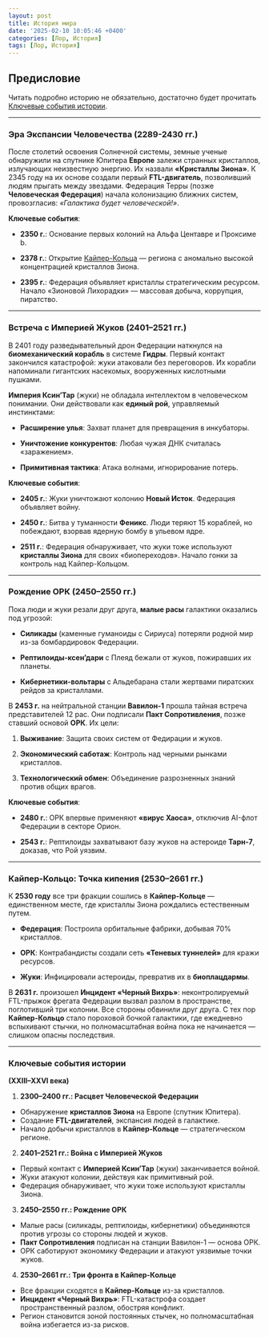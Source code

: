 ```yaml
---
layout: post
title: История мира
date: '2025-02-10 10:05:46 +0400'
categories: [Лор, История]
tags: [Лор, История]
---
```


## Предисловие

Читать подробно историю не обязательно, достаточно будет прочитать [Ключевые события истории](#ключевые-события-истории).

---

### **Эра Экспансии Человечества (2289-2430 гг.)**

После столетий освоения Солнечной системы, земные ученые обнаружили на спутнике Юпитера  **Европе**  залежи странных кристаллов, излучающих неизвестную энергию. Их назвали  **«Кристаллы Зиона»**. К 2345 году на их основе создали первый  **FTL-двигатель**, позволивший людям прыгать между звездами. Федерация Терры (позже  **Человеческая Федерация**) начала колонизацию ближних систем, провозгласив:  _«Галактика будет человеческой!»_.

**Ключевые события**:

-   **2350 г.**: Основание первых колоний на Альфа Центавре и Проксиме b.

-   **2378 г.**: Открытие  [Кайпер-Кольца](/posts/кайпер-кольцо/)  — региона с аномально высокой концентрацией кристаллов Зиона.

-   **2395 г.**: Федерация объявляет кристаллы стратегическим ресурсом. Начало «Зионовой Лихорадки» — массовая добыча, коррупция, пиратство.

---

### **Встреча с Империей Жуков (2401–2521 гг.)**

В 2401 году разведывательный дрон Федерации наткнулся на  **биомеханический корабль**  в системе  **Гидры**. Первый контакт закончился катастрофой: жуки атаковали без переговоров. Их корабли напоминали гигантских насекомых, вооруженных кислотными пушками.

**Империя Ксин’Тар**  (жуки) не обладала интеллектом в человеческом понимании. Они действовали как  **единый рой**, управляемый инстинктами:

-   **Расширение улья**: Захват планет для превращения в инкубаторы.

-   **Уничтожение конкурентов**: Любая чужая ДНК считалась «заражением».

-   **Примитивная тактика**: Атака волнами, игнорирование потерь.


**Ключевые события**:

-   **2405 г.**: Жуки уничтожают колонию  **Новый Исток**. Федерация объявляет войну.

-   **2450 г.**: Битва у туманности  **Феникс**. Люди теряют 15 кораблей, но побеждают, взорвав ядерную бомбу в ульевом ядре.

-   **2511 г.**: Федерация обнаруживает, что жуки тоже используют  **кристаллы Зиона**  для своих «биопереходов». Начало гонки за контроль над Кайпер-Кольцом.

---

### **Рождение ОРК (2450–2550 гг.)**

Пока люди и жуки резали друг друга,  **малые расы**  галактики оказались под угрозой:

-   **Силикады**  (каменные гуманоиды с Сириуса) потеряли родной мир из-за бомбардировок Федерации.

-   **Рептилоиды-ксен’дари**  с Плеяд бежали от жуков, пожиравших их планеты.

-   **Кибернетики-вольтары**  с Альдебарана стали жертвами пиратских рейдов за кристаллами.


В  **2453 г.**  на нейтральной станции  **Вавилон-1**  прошла тайная встреча представителей 12 рас. Они подписали  **Пакт Сопротивления**, позже ставший основой  **ОРК**. Их цели:

1.  **Выживание**: Защита своих систем от Федирации и жуков.

2.  **Экономический саботаж**: Контроль над черными рынками кристаллов.

3.  **Технологический обмен**: Объединение разрозненных знаний против общих врагов.


**Ключевые события**:

-   **2480 г.**: ОРК впервые применяют  **«вирус Хаоса»**, отключив AI-флот Федерации в секторе Орион.

-   **2543 г.**: Рептилоиды захватывают базу жуков на астероиде  **Тарн-7**, доказав, что Рой уязвим.

---

### **Кайпер-Кольцо: Точка кипения (2530–2661 гг.)**

К  **2530 году**  все три фракции сошлись в  **Кайпер-Кольце**  — единственном месте, где кристаллы Зиона рождались естественным путем.

-   **Федерация**: Построила орбитальные фабрики, добывая 70% кристаллов.

-   **ОРК**: Контрабандисты создали сеть  **«Теневых туннелей»**  для кражи ресурсов.

-   **Жуки**: Инфицировали астероиды, превратив их в  **биоплацдармы**.


В  **2631 г.**  произошел  **Инцидент «Черный Вихрь»**: неконтролируемый FTL-прыжок фрегата Федерации вызвал разлом в пространстве, поглотивший три колонии. Все стороны обвинили друг друга. С тех пор  **Кайпер-Кольцо**  стало пороховой бочкой галактики, где ежедневно вспыхивают стычки, но полномасштабная война пока не начинается — слишком опасны последствия.

---

### **Ключевые события истории**

**(XXIII–XXVI века)**

1.  **2300–2400 гг.: Расцвет Человеческой Федерации**
  -   Обнаружение  **кристаллов Зиона**  на Европе (спутник Юпитера).
  -   Создание  **FTL-двигателей**, экспансия людей в галактике.
  -   Начало добычи кристаллов в  **Кайпер-Кольце**  — стратегическом регионе.

2.  **2401–2521 гг.: Война с Империей Жуков**
  -   Первый контакт с  **Империей Ксин’Тар**  (жуки) заканчивается войной.
  -   Жуки атакуют колонии, действуя как примитивный рой.
  -   Федерация обнаруживает, что жуки тоже используют кристаллы Зиона.

3.  **2450–2550 гг.: Рождение ОРК**
  -   Малые расы (силикады, рептилоиды, кибернетики) объединяются против угрозы со стороны людей и жуков.
  -   **Пакт Сопротивления**  подписан на станции Вавилон-1 — основа ОРК.
  -   ОРК саботируют экономику Федерации и атакуют уязвимые точки жуков.

4.  **2530–2661 гг.: Три фронта в Кайпер-Кольце**
  -   Все фракции сходятся в  **Кайпер-Кольце**  из-за кристаллов.
  -   **Инцидент «Черный Вихрь»**: FTL-катастрофа создает пространственный разлом, обостряя конфликт.
  -   Регион становится зоной постоянных стычек, но полномасштабная война избегается из-за рисков.
